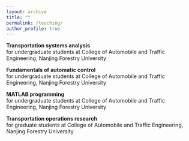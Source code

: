 ```yaml
---
layout: archive
title: ""
permalink: /teaching/
author_profile: true
---
```


**Transportation systems analysis**  
for undergraduate students at College of Automobile and Traffic Engineering, Nanjing Forestry University

**Fundamentals of automatic control**  
for undergraduate students at College of Automobile and Traffic Engineering, Nanjing Forestry University

**MATLAB programming**  
for undergraduate students at College of Automobile and Traffic Engineering, Nanjing Forestry University

**Transportation operations research**  
for graduate students at College of Automobile and Traffic Engineering, Nanjing Forestry University
